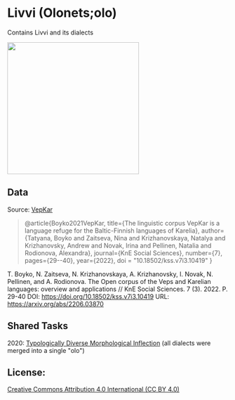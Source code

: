 # Livvi  (Olonets;olo) 

Contains Livvi and its dialects

<img src="https://upload.wikimedia.org/wikipedia/commons/e/e1/Karelian_dialects_Vepkar_English_2019.png" width="300">


## Data
Source: [VepKar](http://dictorpus.krc.karelia.ru/en)

> @article{Boyko2021VepKar,
>   title={The linguistic corpus VepKar is a language refuge for the Baltic-Finnish languages of Karelia},
>   author={Tatyana, Boyko and Zaitseva, Nina and Krizhanovskaya, Natalya and Krizhanovsky, Andrew and Novak, Irina and Pellinen, Natalia and Rodionova, Alexandra},
>   journal={KnE Social Sciences},
>   number={7},
>   pages={29--40},
>   year={2022},
>   doi = "10.18502/kss.v7i3.10419"
>}

T. Boyko, N. Zaitseva, N. Krizhanovskaya, A. Krizhanovsky, I. Novak, N. Pellinen, and A. Rodionova. The Open corpus of the Veps and Karelian languages: overview and applications // KnE Social Sciences. 7 (3). 2022. P. 29-40 DOI: https://doi.org/10.18502/kss.v7i3.10419 URL: https://arxiv.org/abs/2206.03870 

## Shared Tasks

2020: [Typologically Diverse Morphological Inflection](https://www.aclweb.org/anthology/2020.sigmorphon-1.1/)
(all dialects were merged into a single "olo")

## License: 
[Creative Commons Attribution 4.0 International (CC BY 4.0)](https://creativecommons.org/licenses/by/4.0/)


